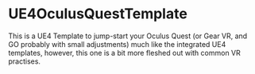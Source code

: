# UE4OculusQuestTemplate
This is a UE4 Template to jump-start your Oculus Quest (or Gear VR, and GO probably with small adjustments) much like the integrated UE4 templates, however, this one is a bit more fleshed out with common VR practises.
